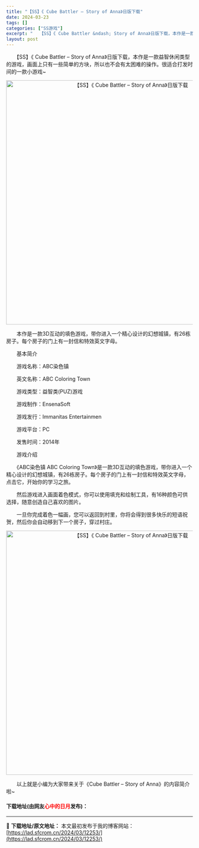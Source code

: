 ```yaml
---
title: "【SS】《 Cube Battler – Story of Anna》日版下载"
date: 2024-03-23
tags: []
categories: ["SS游戏"]
excerpt: "　　【SS】《 Cube Battler &ndash; Story of Anna》日版下载，本作是一款益智休闲类型的游戏，画面上只有一些简单的方块，所以也不会有太困难的操作。很适合打发时间的一款小游戏~ 　　本作是一款3D互动的填色游戏，带你进入一个精心设计的幻想城镇，有26栋房子。每个房子的门&hellip;"
layout: post
---
```


 <p>　　【SS】《 Cube Battler &ndash; Story of Anna》日版下载，本作是一款益智休闲类型的游戏，画面上只有一些简单的方块，所以也不会有太困难的操作。很适合打发时间的一款小游戏~</p> <p align="center"><img align="" border="0" src="https://lad.sfcrom.cn/wp-content/uploads/2024/03/20240323_65fefc4f8c22c.png" width="659" alt="【SS】《 Cube Battler – Story of Anna》日版下载" /></p> <p>　　本作是一款3D互动的填色游戏，带你进入一个精心设计的幻想城镇，有26栋房子。每个房子的门上有一封信和特效英文字母。</p> <p>　　基本简介</p> <p>　　游戏名称：ABC染色镇</p> <p>　　英文名称：ABC Coloring Town</p> <p>　　游戏类型：益智类(PUZ)游戏</p> <p>　　游戏制作：EnsenaSoft</p> <p>　　游戏发行：Immanitas Entertainmen</p> <p>　　游戏平台：PC</p> <p>　　发售时间：2014年</p> <p>　　游戏介绍</p> <p>　　《ABC染色镇 ABC Coloring Town》是一款3D互动的填色游戏，带你进入一个精心设计的幻想城镇，有26栋房子。每个房子的门上有一封信和特效英文字母，点击它，开始你的学习之旅。</p> <p>　　然后游戏进入画面着色模式，你可以使用填充和绘制工具，有16种颜色可供选择，随意创造自己喜欢的图片。</p> <p>　　一旦你完成着色一幅画，您可以返回到村里，你将会得到很多快乐的短语祝贺，然后你会自动移到下一个房子，穿过村庄。</p> <p align="center"><img align="" border="0" src="https://lad.sfcrom.cn/wp-content/uploads/2024/03/20240323_65fefc503cf27.png" width="659" alt="【SS】《 Cube Battler – Story of Anna》日版下载" /></p> <p>　　以上就是小编为大家带来关于《Cube Battler &ndash; Story of Anna》的内容简介啦~</p> <p><h4>下载地址(由网友<font color="red">心中的日月</font>发布)：</h4></p> 

---
📖 **下载地址/原文地址：** 本文最初发布于我的博客网站：[https://lad.sfcrom.cn/2024/03/12253/](https://lad.sfcrom.cn/2024/03/12253/)
